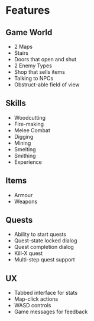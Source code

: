 # Features

## Game World

* 2 Maps
* Stairs
* Doors that open and shut
* 2 Enemy Types
* Shop that sells items
* Talking to NPCs
* Obstruct-able field of view

## Skills

* Woodcutting
* Fire-making
* Melee Combat
* Digging
* Mining
* Smelting
* Smithing
* Experience

## Items

* Armour
* Weapons

## Quests

* Ability to start quests
* Quest-state locked dialog
* Quest completion dialog
* Kill-X quest
* Multi-step quest support

## UX

* Tabbed interface for stats
* Map-click actions
* WASD controls
* Game messages for feedback
